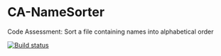 # CA-NameSorter
Code Assessment: Sort a file containing names into alphabetical order  

[![Build status](https://ci.appveyor.com/api/projects/status/sg4j1osps01xr8yn?svg=true)](https://ci.appveyor.com/project/TasmanLeach/ca-namesorter)